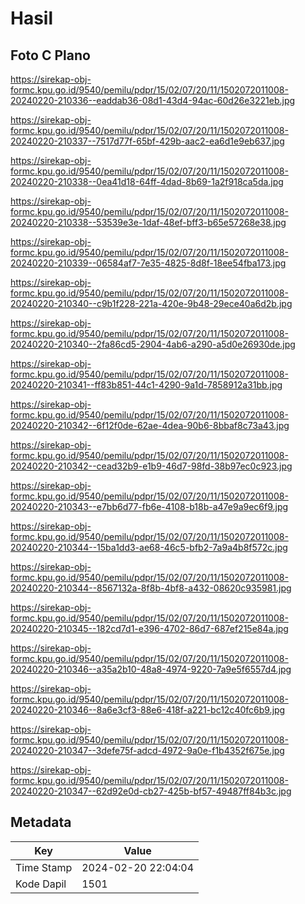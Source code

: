 # Hasil

## Foto C Plano

https://sirekap-obj-formc.kpu.go.id/9540/pemilu/pdpr/15/02/07/20/11/1502072011008-20240220-210336--eaddab36-08d1-43d4-94ac-60d26e3221eb.jpg

https://sirekap-obj-formc.kpu.go.id/9540/pemilu/pdpr/15/02/07/20/11/1502072011008-20240220-210337--7517d77f-65bf-429b-aac2-ea6d1e9eb637.jpg

https://sirekap-obj-formc.kpu.go.id/9540/pemilu/pdpr/15/02/07/20/11/1502072011008-20240220-210338--0ea41d18-64ff-4dad-8b69-1a2f918ca5da.jpg

https://sirekap-obj-formc.kpu.go.id/9540/pemilu/pdpr/15/02/07/20/11/1502072011008-20240220-210338--53539e3e-1daf-48ef-bff3-b65e57268e38.jpg

https://sirekap-obj-formc.kpu.go.id/9540/pemilu/pdpr/15/02/07/20/11/1502072011008-20240220-210339--06584af7-7e35-4825-8d8f-18ee54fba173.jpg

https://sirekap-obj-formc.kpu.go.id/9540/pemilu/pdpr/15/02/07/20/11/1502072011008-20240220-210340--c9b1f228-221a-420e-9b48-29ece40a6d2b.jpg

https://sirekap-obj-formc.kpu.go.id/9540/pemilu/pdpr/15/02/07/20/11/1502072011008-20240220-210340--2fa86cd5-2904-4ab6-a290-a5d0e26930de.jpg

https://sirekap-obj-formc.kpu.go.id/9540/pemilu/pdpr/15/02/07/20/11/1502072011008-20240220-210341--ff83b851-44c1-4290-9a1d-7858912a31bb.jpg

https://sirekap-obj-formc.kpu.go.id/9540/pemilu/pdpr/15/02/07/20/11/1502072011008-20240220-210342--6f12f0de-62ae-4dea-90b6-8bbaf8c73a43.jpg

https://sirekap-obj-formc.kpu.go.id/9540/pemilu/pdpr/15/02/07/20/11/1502072011008-20240220-210342--cead32b9-e1b9-46d7-98fd-38b97ec0c923.jpg

https://sirekap-obj-formc.kpu.go.id/9540/pemilu/pdpr/15/02/07/20/11/1502072011008-20240220-210343--e7bb6d77-fb6e-4108-b18b-a47e9a9ec6f9.jpg

https://sirekap-obj-formc.kpu.go.id/9540/pemilu/pdpr/15/02/07/20/11/1502072011008-20240220-210344--15ba1dd3-ae68-46c5-bfb2-7a9a4b8f572c.jpg

https://sirekap-obj-formc.kpu.go.id/9540/pemilu/pdpr/15/02/07/20/11/1502072011008-20240220-210344--8567132a-8f8b-4bf8-a432-08620c935981.jpg

https://sirekap-obj-formc.kpu.go.id/9540/pemilu/pdpr/15/02/07/20/11/1502072011008-20240220-210345--182cd7d1-e396-4702-86d7-687ef215e84a.jpg

https://sirekap-obj-formc.kpu.go.id/9540/pemilu/pdpr/15/02/07/20/11/1502072011008-20240220-210346--a35a2b10-48a8-4974-9220-7a9e5f6557d4.jpg

https://sirekap-obj-formc.kpu.go.id/9540/pemilu/pdpr/15/02/07/20/11/1502072011008-20240220-210346--8a6e3cf3-88e6-418f-a221-bc12c40fc6b9.jpg

https://sirekap-obj-formc.kpu.go.id/9540/pemilu/pdpr/15/02/07/20/11/1502072011008-20240220-210347--3defe75f-adcd-4972-9a0e-f1b4352f675e.jpg

https://sirekap-obj-formc.kpu.go.id/9540/pemilu/pdpr/15/02/07/20/11/1502072011008-20240220-210347--62d92e0d-cb27-425b-bf57-49487ff84b3c.jpg


## Metadata

| Key        | Value               |
| ---------- | ------------------- |
| Time Stamp | 2024-02-20 22:04:04 |
| Kode Dapil | 1501                |



